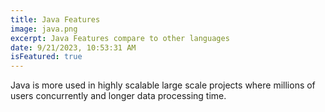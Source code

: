 ```yaml
---
title: Java Features 
image: java.png
excerpt: Java Features compare to other languages
date: 9/21/2023, 10:53:31 AM
isFeatured: true 
---
```

Java is more used in highly scalable large scale projects where millions of users concurrently and longer data processing time.
